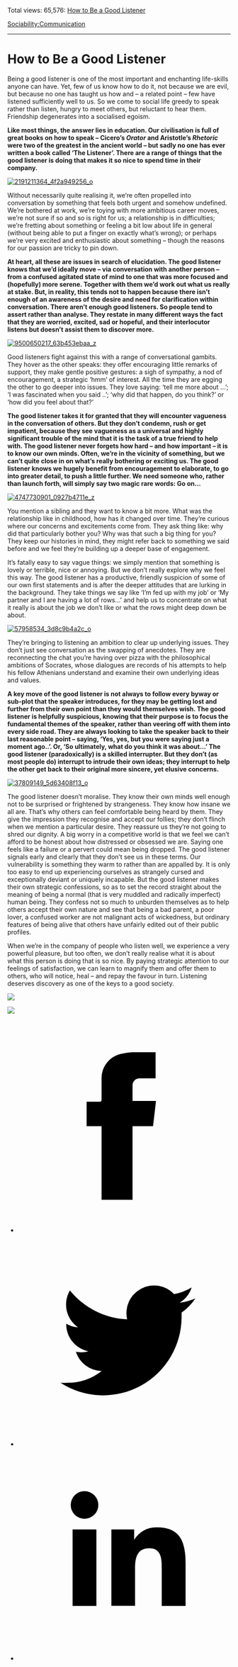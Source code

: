 Total views: 65,576: [How to Be a Good Listener](https://www.theschooloflife.com/thebookoflife/how-to-be-a-good-listener/)

[Sociability:](https://www.theschooloflife.com/thebookoflife/category/sociability/)[Communication](https://www.theschooloflife.com/thebookoflife/category/sociability/communication/)

* * *

# How to Be a Good Listener
<style>
						.alignnone {
  display: block;
  margin-left: auto;
  margin-right: auto;
  align: center:
}

.addtoany_share_save_container {
display:none;
}

.wp-block-image {
		display: block;
  margin-left: auto;
  margin-right: auto;
  width: 50%;
}

.aligncenter {
display: block;
  margin-left: auto;
  margin-right: auto;
  align: center:
}

@media only screen and (max-width: 500px) {
  .wp-block-image {
		display: block;
  margin-left: auto;
  margin-right: auto;
  width: 100%;
} }

h1 {max-width: 600px !important;
}
.s18-single-post .content-area .site-main article .post-cat-header-display + .old-wrapper p {
    font-size: 1.200em
}
						</style>

Being a good listener is one of the most important and enchanting life-skills anyone can have. Yet, few of us know how to do it, not because we are evil, but because no one has taught us how and – a related point – few have listened sufficiently well to us. So we come to social life greedy to speak rather than listen, hungry to meet others, but reluctant to hear them. Friendship degenerates into a socialised egoism.

**Like most things, the answer lies in education. Our civilisation is full of great books on how to speak – Cicero’s _Orator_ and Aristotle’s _Rhetoric_ were two of the greatest in the ancient world – but sadly no one has ever written a book called ‘The Listener’. There are a range of things that the good listener is doing that makes it so nice to spend time in their company. &nbsp;&nbsp;**

[![2191211364_4f2a949256_o](https://www.theschooloflife.com/thebookoflife/wp-content/uploads/2016/03/2191211364_4f2a949256_o.jpg)](http://www.thebookoflife.org/wp-content/uploads/2016/03/2191211364_4f2a949256_o.jpg)

Without necessarily quite realising it, we’re often propelled into conversation by something that feels both urgent and somehow undefined. We’re bothered at work, we’re toying with more ambitious career moves, we’re not sure if so and so is right for us; a relationship is in difficulties; we’re fretting about something or feeling a bit low about life in general (without being able to put a finger on exactly what’s wrong); or perhaps we’re very excited and enthusiastic about something – though the reasons for our passion are tricky to pin down.

**At heart, all these are issues in search of elucidation. The good listener knows that we’d ideally move – via conversation with another person – from a confused agitated state of mind to one that was more focused and (hopefully) more serene. Together with them we’d work out what us really at stake. But, in reality, this tends not to happen because there isn’t enough of an awareness of the desire and need for clarification within conversation. There aren’t enough good listeners. So people tend to assert rather than analyse. They restate in many different ways the fact that they are worried, excited, sad or hopeful, and their interlocutor listens but doesn’t assist them to discover more.**

[![9500650217_63b453ebaa_z](https://www.theschooloflife.com/thebookoflife/wp-content/uploads/2016/03/9500650217_63b453ebaa_z1.jpg)](http://www.thebookoflife.org/wp-content/uploads/2016/03/9500650217_63b453ebaa_z1.jpg)

Good listeners fight against this with a range of conversational gambits. They hover as the other speaks: they offer encouraging little remarks of support, they make gentle positive gestures: a sigh of sympathy, a nod of encouragement, a strategic ‘hmm’ of interest. All the time they are egging the other to go deeper into issues. They love saying: ‘tell me more about …’; ‘I was fascinated when you said ..’; ‘why did that happen, do you think?’ or ‘how did you feel about that?’

**The good listener takes it for granted that they will encounter vagueness in the conversation of others. But they don’t condemn, rush or get impatient, because they see vagueness as a universal and highly significant trouble of the mind that it is the task of a true friend to help with. The good listener never forgets how hard – and how important – it is to know our own minds. Often, we’re in the vicinity of something, but we can’t quite close in on what’s really bothering or exciting us. The good listener knows we hugely benefit from encouragement to elaborate, to go into greater detail, to push a little further. We need someone who, rather than launch forth, will simply say two magic rare words: Go on…**

[![4747730901_0927b4711e_z](https://www.theschooloflife.com/thebookoflife/wp-content/uploads/2016/03/4747730901_0927b4711e_z.jpg)](http://www.thebookoflife.org/wp-content/uploads/2016/03/4747730901_0927b4711e_z.jpg)

You mention a sibling and they want to know a bit more. What was the relationship like in childhood, how has it changed over time. They’re curious where our concerns and excitements come from. They ask thing like: why did that particularly bother you? Why was that such a big thing for you? They keep our histories in mind, they might refer back to something we said before and we feel they’re building up a deeper base of engagement.

It’s fatally easy to say vague things: we simply mention that something is lovely or terrible, nice or annoying. But we don’t really explore why we feel this way. The good listener has a productive, friendly suspicion of some of our own first statements and is after the deeper attitudes that are lurking in the background. They take things we say like ‘I’m fed up with my job’ or ‘My partner and I are having a lot of rows…’ and help us to concentrate on what it really is about the job we don’t like or what the rows might deep down be about.

[![57958534_3d8c9b4a2c_o](https://www.theschooloflife.com/thebookoflife/wp-content/uploads/2016/03/57958534_3d8c9b4a2c_o1.jpg)](http://www.thebookoflife.org/wp-content/uploads/2016/03/57958534_3d8c9b4a2c_o1.jpg)

They’re bringing to listening an ambition to clear up underlying issues. They don’t just see conversation as the swapping of anecdotes. They are reconnecting the chat you’re having over pizza with the philosophical ambitions of Socrates, whose dialogues are records of his attempts to help his fellow Athenians understand and examine their own underlying ideas and values.

**A key move of the good listener is not always to follow every byway or sub-plot that the speaker introduces, for they may be getting lost and further from their own point than they would themselves wish. The good listener is helpfully suspicious, knowing that their purpose is to focus the fundamental themes of the speaker, rather than veering off with them into every side road. They are always looking to take the speaker back to their last reasonable point – saying, ‘Yes, yes, but you were saying just a moment ago..’. Or, ‘So ultimately, what do you think it was about…’ The good listener (paradoxically) is a skilled interrupter. But they don’t (as most people do) interrupt to intrude their own ideas; they interrupt to help the other get back to their original more sincere, yet elusive concerns.**

[![37809149_5d63408f13_o](https://www.theschooloflife.com/thebookoflife/wp-content/uploads/2016/03/37809149_5d63408f13_o.jpg)](http://www.thebookoflife.org/wp-content/uploads/2016/03/37809149_5d63408f13_o.jpg)

The good listener doesn’t moralise. They know their own minds well enough not to be surprised or frightened by strangeness. They know how insane we all are. That’s why others can feel comfortable being heard by them. They give the impression they recognise and accept our follies; they don’t flinch when we mention a particular desire. They reassure us they’re not going to shred our dignity. A big worry in a competitive world is that we feel we can’t afford to be honest about how distressed or obsessed we are. Saying one feels like a failure or a pervert could mean being dropped. The good listener signals early and clearly that they don’t see us in these terms. Our vulnerability is something they warm to rather than are appalled by. It is only too easy to end up experiencing ourselves as strangely cursed and exceptionally deviant or uniquely incapable. But the good listener makes their own strategic confessions, so as to set the record straight about the meaning of being a normal (that is very muddled and radically imperfect) human being. They confess not so much to unburden themselves as to help others accept their own nature and see that being a bad parent, a poor lover, a confused worker are not malignant acts of wickedness, but ordinary features of being alive that others have unfairly edited out of their public profiles.

When we’re in the company of people who listen well, we experience a very powerful pleasure, but too often, we don’t really realise what it is about what this person is doing that is so nice. By paying strategic attention to our feelings of satisfaction, we can learn to magnify them and offer them to others, who will notice, heal – and repay the favour in turn. Listening deserves discovery as one of the keys to a good society.

[![](https://img.youtube.com/vi/-BdbiZcNBXg/0.jpg)](https://www.youtube.com/embed/-BdbiZcNBXg '')

[![](https://img.youtube.com/vi/43e51vkffQE/0.jpg)](https://www.youtube.com/embed/43e51vkffQE?ecver=2 '')
<style>
    .iframe-class { display: block !important; }
</style>

- [<svg xmlns="http://www.w3.org/2000/svg" viewbox="0 0 26 26"><title>Facebook</title>
                    <g>
                        <path d="M8.38,10H9.92c.2,0,.29,0,.29-.28,0-.82,0-1.64,0-2.46a3.05,3.05,0,0,1,2.57-3.15A7.22,7.22,0,0,1,14,3.95c.86,0,1.71,0,2.57,0h.25v3.2h-2A.85.85,0,0,0,14,8c0,.62,0,1.24,0,1.91h2.87L16.51,13H14v9H10.21V13H8.38Z"></path>
                    </g>
                </svg>](http://www.facebook.com/sharer/sharer.php?u=https://www.theschooloflife.com/thebookoflife/how-to-be-a-good-listener/)
- [<svg xmlns="http://www.w3.org/2000/svg" viewbox="0 0 26 26"><title>Twitter</title>
                    <path d="M21.69,7.9a6.75,6.75,0,0,1-1.94.53,3.39,3.39,0,0,0,1.48-1.87,6.76,6.76,0,0,1-2.14.82,3.38,3.38,0,0,0-5.75,3.08,9.59,9.59,0,0,1-7-3.53,3.38,3.38,0,0,0,1,4.51A3.36,3.36,0,0,1,5.89,11v0A3.38,3.38,0,0,0,8.6,14.37a3.39,3.39,0,0,1-1.53.06,3.38,3.38,0,0,0,3.15,2.35A6.78,6.78,0,0,1,6,18.22a6.87,6.87,0,0,1-.81,0A9.6,9.6,0,0,0,20,10.08q0-.22,0-.44A6.86,6.86,0,0,0,21.69,7.9Z"></path>
                </svg>](http://twitter.com/share?url=https://www.theschooloflife.com/thebookoflife/how-to-be-a-good-listener/&text=&via=theschooloflife)
- [<svg xmlns="http://www.w3.org/2000/svg" viewbox="0 0 26 26"><title>LinkedIn</title>
<path class="cls-2" d="M6.67,10H9.58v9.36H6.67ZM8.13,5.32A1.69,1.69,0,1,1,6.44,7,1.69,1.69,0,0,1,8.13,5.32"></path><path class="cls-2" d="M11.41,10H14.2v1.28h0A3.06,3.06,0,0,1,17,9.75c2.95,0,3.49,1.94,3.49,4.46v5.14H17.57V14.79c0-1.09,0-2.48-1.51-2.48s-1.75,1.18-1.75,2.4v4.63H11.41Z"></path></svg>](https://www.linkedin.com/shareArticle?mini=true&url=https://www.theschooloflife.com/thebookoflife/how-to-be-a-good-listener/)
